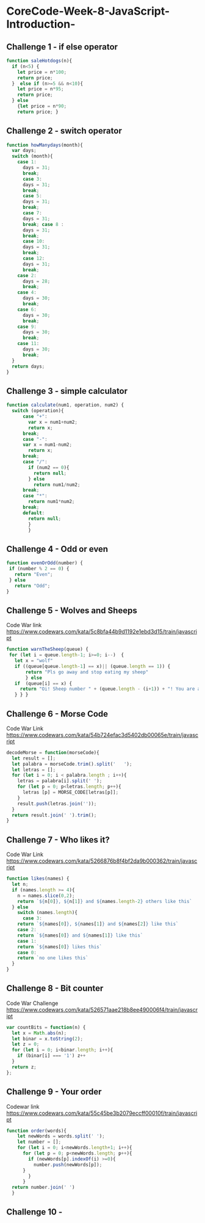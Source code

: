 # CoreCode-Week-8-JavaScript-Introduction-

## Challenge 1 - if else operator

``` javascript
function saleHotdogs(n){
  if (n<5) {
    let price = n*100;
    return price; 
  }  else if (n>=5 && n<10){
    let price = n*95;
    return price; 
  } else
    {let price = n*90;
    return price; }
 ```

## Challenge 2 - switch operator

``` javascript
function howManydays(month){
  var days;
  switch (month){
    case 1:
      days = 31;
      break; 
      case 3:
      days = 31;
      break; 
      case 5:
      days = 31;
      break; 
      case 7:
      days = 31;
      break; case 8 :
      days = 31;
      break; 
      case 10:
      days = 31;
      break; 
      case 12:
      days = 31;
      break; 
    case 2: 
      days = 28;
      break; 
    case 4: 
      days = 30;
      break;
    case 6: 
      days = 30;
      break;
    case 9: 
      days = 30;
      break; 
    case 11: 
      days = 30;
      break;
  }
  return days;
}
```

## Challenge 3 - simple calculator

``` javascript
function calculate(num1, operation, num2) {
  switch (operation){
      case "+":
        var x = num1+num2;
        return x;
      break;
      case "-":
      var x = num1-num2;
        return x;
      break;
      case "/":
        if (num2 == 0){
          return null; 
        } else 
          return num1/num2;
      break;
      case "*":
        return num1*num2;
      break;
      default: 
        return null; 
        }
        }
 ``` 

## Challenge 4 - Odd or even

 ``` javascript
function evenOrOdd(number) {
  if (number % 2 == 0) {
    return "Even";
  } else 
    return "Odd";
}
 ```

## Challenge 5 - Wolves and Sheeps
Code War link
<https://www.codewars.com/kata/5c8bfa44b9d1192e1ebd3d15/train/javascript>

 ``` javascript
function warnTheSheep(queue) {
  for (let i = queue.length-1; i>=0; i--)  {
    let x = "wolf"
    if ((queue[queue.length-1] == x)|| (queue.length == 1)) {
        return "Pls go away and stop eating my sheep"
        } else
    if  (queue[i] == x) {
      return "Oi! Sheep number " + (queue.length - (i+1)) + "! You are about to be eaten by a wolf!" 
    } } }
```

## Challenge 6 - Morse Code
Code War Link 
<https://www.codewars.com/kata/54b724efac3d5402db00065e/train/javascript>

```javascript
decodeMorse = function(morseCode){
  let result = [];
  let palabra = morseCode.trim().split('   ');
  let letras = [];
  for (let i = 0; i < palabra.length ; i++){
    letras = palabra[i].split(' ');
    for (let p = 0; p<letras.length; p++){
      letras [p] = MORSE_CODE[letras[p]];
    }
    result.push(letras.join(''));
  }
  return result.join(' ').trim();
}
```

## Challenge 7 - Who likes it?
Code War Link
<https://www.codewars.com/kata/5266876b8f4bf2da9b000362/train/javascript>

``` javascript
function likes(names) {
  let n;
  if (names.length >= 4){
    n = names.slice(0,2);
    return `${n[0]}, ${n[1]} and ${names.length-2} others like this`
  } else 
    switch (names.length){
      case 3: 
    return `${names[0]}, ${names[1]} and ${names[2]} like this`
    case 2: 
    return `${names[0]} and ${names[1]} like this`
    case 1: 
    return `${names[0]} likes this`
    case 0: 
    return `no one likes this`
  }
}
```

## Challenge 8 - Bit counter
Code War Challenge 
<https://www.codewars.com/kata/526571aae218b8ee490006f4/train/javascript>
```javascript
var countBits = function(n) {
  let x = Math.abs(n);
  let binar = x.toString(2);
  let z = 0; 
  for (let i = 0; i<binar.length; i++){
    if (binar[i] === '1') z++
  }
  return z;
};
```


## Challenge 9 - Your order 
Codewar link
<https://www.codewars.com/kata/55c45be3b2079eccff00010f/train/javascript>

``` javascript
function order(words){
    let newWords = words.split(' ');
    let number = [];
    for (let i = 0; i<newWords.length+1; i++){
      for (let p = 0; p<newWords.length; p++){
        if (newWords[p].indexOf(i) >=0){
          number.push(newWords[p]); 
      }
        }
      }
  return number.join(' ')
  }
  ```
  
  ## Challenge 10 - 
